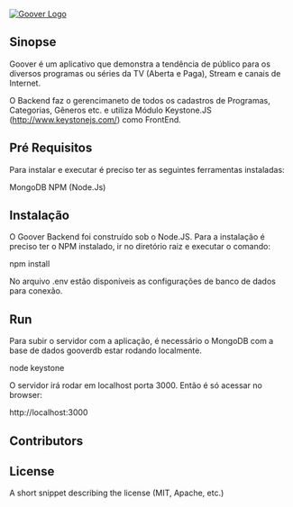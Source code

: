 [![Goover Logo](http://gooverbackend-gooverprd.rhcloud.com/images/logo.png)](http://www.gooverapp.com/)

## Sinopse

Goover é um aplicativo que demonstra a tendência de público para os diversos programas ou séries da TV (Aberta e Paga), Stream  e canais de Internet.

O Backend faz o gerencimaneto de todos os cadastros de Programas, Categorias, Gêneros etc. e utiliza Módulo Keystone.JS (http://www.keystonejs.com/) como FrontEnd.

## Pré Requisitos

Para instalar e executar é preciso ter as seguintes ferramentas instaladas:

MongoDB
NPM (Node.Js)

## Instalação

O Goover Backend foi construído sob o Node.JS.
Para a instalação é preciso ter o NPM instalado, ir no diretório raiz e executar o comando:

npm install

No arquivo .env estão disponíveis as configurações de banco de dados para conexão.

## Run

Para subir o servidor com a aplicação, é necessário o MongoDB com a base de dados gooverdb estar rodando localmente.

node keystone

O servidor irá rodar em localhost porta 3000. Então é só acessar no browser:

http://localhost:3000

## Contributors



## License

A short snippet describing the license (MIT, Apache, etc.)